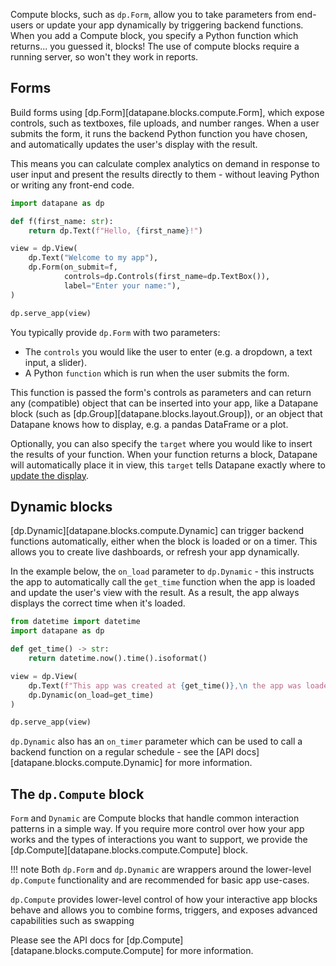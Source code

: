 Compute blocks, such as `dp.Form`, allow you to take parameters from end-users or update your app dynamically by triggering backend functions. When you add a Compute block, you specify a Python function which returns... you guessed it, blocks! The use of compute blocks require a running server, so won't they work in reports.

## Forms

Build forms using [dp.Form][datapane.blocks.compute.Form], which expose controls, such as textboxes, file uploads, and number ranges. When a user submits the form, it runs the backend Python function you have chosen, and automatically updates the user's display with the result.

This means you can calculate complex analytics on demand in response to user input and present the results directly to them - without leaving Python or writing any front-end code.

```python
import datapane as dp

def f(first_name: str):
    return dp.Text(f"Hello, {first_name}!")

view = dp.View(
    dp.Text("Welcome to my app"),
    dp.Form(on_submit=f,
            controls=dp.Controls(first_name=dp.TextBox()),
            label="Enter your name:"),
)

dp.serve_app(view)
```

You typically provide `dp.Form` with two parameters:

- The `controls` you would like the user to enter (e.g. a dropdown, a text input, a slider).
- A Python `function` which is run when the user submits the form.

This function is passed the form's controls as parameters and can return any (compatible) object that can be inserted into your app, like a Datapane block (such as [dp.Group][datapane.blocks.layout.Group]), or an object that Datapane knows how to display, e.g. a pandas DataFrame or a plot.

Optionally, you can also specify the `target` where you would like to insert the results of your function. When your function returns a block, Datapane will automatically place it in view, this `target` tells Datapane exactly where to [update the display](./updates.md).

## Dynamic blocks

[dp.Dynamic][datapane.blocks.compute.Dynamic] can trigger backend functions automatically, either when the block is loaded or on a timer. This allows you to create live dashboards, or refresh your app dynamically.

In the example below, the `on_load` parameter to `dp.Dynamic` - this instructs the app to automatically call the `get_time` function when the app is loaded and update the user's view with the result. As a result, the app always displays the correct time when it's loaded.

```python
from datetime import datetime
import datapane as dp

def get_time() -> str:
    return datetime.now().time().isoformat()

view = dp.View(
    dp.Text(f"This app was created at {get_time()},\n the app was loaded at..."),
    dp.Dynamic(on_load=get_time)
)

dp.serve_app(view)
```

`dp.Dynamic` also has an `on_timer` parameter which can be used to call a backend function on a regular schedule - see the [API docs][datapane.blocks.compute.Dynamic] for more information.

## The `dp.Compute` block

`Form` and `Dynamic` are Compute blocks that handle common interaction patterns in a simple way. If you require more control over how your app works and the types of interactions you want to support, we provide the [dp.Compute][datapane.blocks.compute.Compute] block.

!!! note
    Both `dp.Form` and `dp.Dynamic` are wrappers around the lower-level `dp.Compute` functionality and are recommended for basic app use-cases.

`dp.Compute` provides lower-level control of how your interactive app blocks behave and allows you to combine forms, triggers, and exposes advanced capabilities such as swapping

Please see the API docs for [dp.Compute][datapane.blocks.compute.Compute] for more information.
